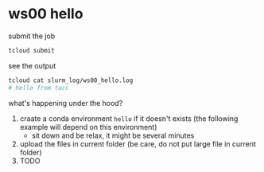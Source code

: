 # ws00 hello

submit the job

```bash
tcloud submit
```

see the output

```bash
tcloud cat slurm_log/ws00_hello.log
# hello from tacc
```

what's happening under the hood?

1. craate a conda environment `hello` if it doesn't exists (the following example will depend on this environment)
   * sit down and be relax, it might be several minutes
2. upload the files in current folder (be care, do not put large file in current folder)
3. TODO
